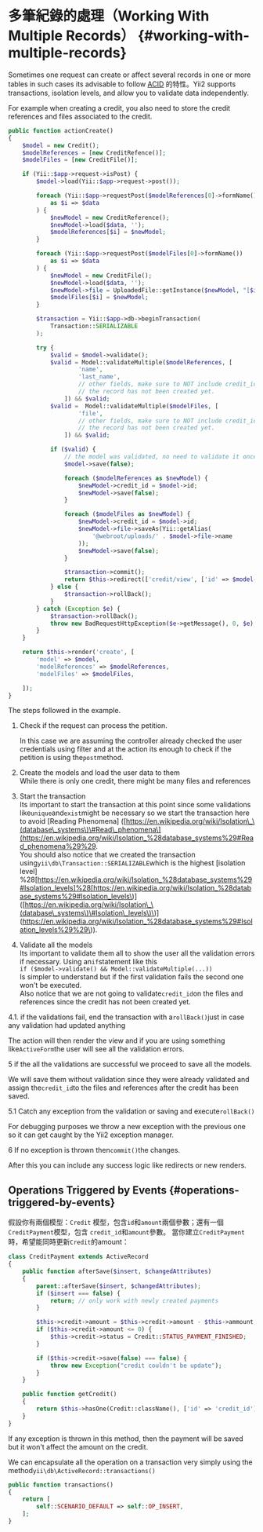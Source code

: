 # 多筆紀錄的處理（Working With Multiple Records） {#working-with-multiple-records}

Sometimes one request can create or affect several records in one or more tables in such cases its advisable to follow [ACID](https://en.wikipedia.org/wiki/ACID) 的特性。Yii2 supports transactions, isolation levels, and allow you to validate data independently.

For example when creating a credit, you also need to store the credit references and files associated to the credit.

```php
public function actionCreate()
{
    $model = new Credit();
    $modelReferences = [new CreditRefence()];
    $modelFiles = [new CreditFile()];

    if (Yii::$app->request->isPost) {
        $model->load(Yii::$app->request->post());

        foreach (Yii::$app->requestPost($modelReferences[0]->formName())
            as $i => $data
        ) {
            $newModel = new CreditReference();
            $newModel->load($data, '');
            $modelReferences[$i] = $newModel;
        }

        foreach (Yii::$app->requestPost($modelFiles[0]->formName())
            as $i => $data
        ) {
            $newModel = new CreditFile();
            $newModel->load($data, '');
            $newModel->file = UploadedFile::getInstance($newModel, "[$i]file");
            $modelFiles[$i] = $newModel;
        }

        $transaction = Yii::$app->db->beginTransaction(
            Transaction::SERIALIZABLE
        );

        try {
            $valid = $model->validate();
            $valid = Model::validateMultiple($modelReferences, [
                    'name',
                    'last_name',
                    // other fields, make sure to NOT include credit_id since
                    // the record has not been created yet.
                ]) && $valid;
            $valid =  Model::validateMultiple($modelFiles, [
                    'file',
                    // other fields, make sure to NOT include credit_id since
                    // the record has not been created yet.
                ]) && $valid;

            if ($valid) {
                // the model was validated, no need to validate it once more
                $model->save(false);

                foreach ($modelReferences as $newModel) {
                    $newModel->credit_id = $model->id;
                    $newModel->save(false);
                }

                foreach ($modelFiles as $newModel) {
                    $newModel->credit_id = $model->id;
                    $newModel->file->saveAs(Yii::getAlias(
                        '@webroot/uploads/' . $model->file->name
                    ));
                    $newModel->save(false);
                }

                $transaction->commit();
                return $this->redirect(['credit/view', ['id' => $model->id]]);
            } else {
                $transaction->rollBack();
            }
        } catch (Exception $e) {
            $transaction->rollBack();
            throw new BadRequestHttpException($e->getMessage(), 0, $e);
        }
    }

    return $this->render('create', [
        'model' => $model,
        'modelReferences' => $modelReferences,
        'modelFiles' => $modelFiles,

    ]);
}
```

The steps followed in the example.

1. Check if the request can process the petition.

   In this case we are assuming the controller already checked the user credentials using filter and at the action its enough to check if the petition is using the`post`method.

2. Create the models and load the user data to them  
   While there is only one credit, there might be many files and references

3. Start the transaction  
   Its important to start the transaction at this point since some validations like`unique`and`exist`might be necessary so we start the transaction here to avoid \[Reading Phenomena\] \([https://en.wikipedia.org/wiki/Isolation\_\(database\_systems\)\#Read\_phenomena\](https://en.wikipedia.org/wiki/Isolation_%28database_systems%29#Read_phenomena%29%29.  
   You should also notice that we created the transaction using`yii\db\Transaction::SERIALIZABLE`which is the highest [isolation level] %28[https://en.wikipedia.org/wiki/Isolation_%28database_systems%29#Isolation_levels]%28[https://en.wikipedia.org/wiki/Isolation_%28database_systems%29#Isolation_levels\)\]\([https://en.wikipedia.org/wiki/Isolation\_\(database\_systems\)\#Isolation\_levels\)\)\](https://en.wikipedia.org/wiki/Isolation_%28database_systems%29#Isolation_levels%29%29\)\).

4. Validate all the models  
   Its important to validate them all to show the user all the validation errors if necessary. Using an`if`statement like this  
   `if ($model->validate() && Model::validateMultiple(...))`  
   Is simpler to understand but if the first validation fails the second one won't be executed.  
   Also notice that we are not going to validate`credit_id`on the files and references since the credit has not been created yet.

4.1.  if the validations fail, end the transaction with a`rollBack()`just in case any validation had updated anything

The action will then render the view and if you are using something like`ActiveForm`the user will see all the validation errors.

5 if the all the validations are successful we proceed to save all the models.

We will save them without validation since they were already validated and assign the`credit_id`to the files and references after the credit has been saved.

5.1 Catch any exception from the validation or saving and execute`rollBack()`

For debugging purposes we throw a new exception with the previous one so it can get caught by the Yii2 exception manager.

6 If no exception is thrown then`commit()`the changes.

After this you can include any success logic like redirects or new renders.

## Operations Triggered by Events {#operations-triggered-by-events}

假設你有兩個模型：`Credit` 模型，包含`id`和`amount`兩個參數；還有一個`CreditPayment`模型，包含 `credit_id`和`amount`參數。 當你建立`CreditPayment`時，希望能同時更新`Credit`的amount：

```php
class CreditPayment extends ActiveRecord
{
    public function afterSave($insert, $changedAttributes)
    {
        parent::afterSave($insert, $changedAttributes);
        if ($insert === false) {
            return; // only work with newly created payments
        }

        $this->credit->amount = $this->credit->amount - $this->ammount;
        if ($this->credit->amount <= 0) {
            $this->credit->status = Credit::STATUS_PAYMENT_FINISHED;
        }

        if ($this->credit->save(false) === false) {
            throw new Exception("credit couldn't be update");
        }
    }

    public function getCredit()
    {
        return $this->hasOne(Credit::className(), ['id' => 'credit_id']);
    }
}
```

If any exception is thrown in this method, then the payment will be saved but it won't affect the amount on the credit.

We can encapsulate all the operation on a transaction very simply using the method`yii\db\ActiveRecord::transactions()`

```php
public function transactions()
{
    return [
        self::SCENARIO_DEFAULT => self::OP_INSERT,
    ];
}
```



